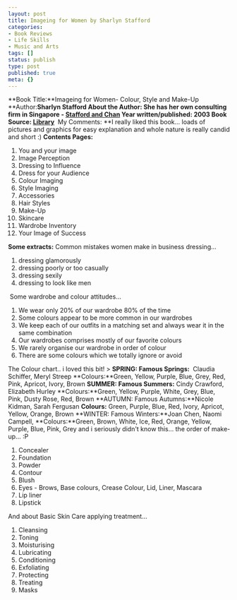 ```yaml
---
layout: post
title: Imageing for Women by Sharlyn Stafford
categories:
- Book Reviews
- Life Skills
- Music and Arts
tags: []
status: publish
type: post
published: true
meta: {}
---
```

**Book Title:**Imageing for Women- Colour, Style and Make-Up **Author:**Sharlyn Stafford **About the Author:** She has her own consulting firm in Singapore - [Stafford and Chan](http://staffordchantraining.com/) **Year written/published:** 2003 **Book Source:** [Library](http://vistaweb.nlb.gov.sg/cgi-bin/cw_cgi?fullRecord+3140+3002+12284515+1+0)**  My Comments: **I really liked this book... loads of pictures and graphics for easy explanation and whole nature is really candid and short :) **Contents Pages:**
1. You and your image
2. Image Perception
3. Dressing to Influence
4. Dress for your Audience
5. Colour Imaging
6. Style Imaging
7. Accessories
8. Hair Styles
9. Make-Up
10. Skincare
11. Wardrobe Inventory
12. Your Image of Success

**Some extracts:** Common mistakes women make in business dressing...
1. dressing glamorously
2. dressing poorly or too casually
3. dressing sexily
4. dressing to look like men

 Some wardrobe and colour attitudes...
1. We wear only 20% of our wardrobe 80% of the time
2. Some colours appear to be more common in our wardrobes
3. We keep each of our outfits in a matching set and always wear it in the same combination
4. Our wardrobes comprises mostly of our favorite colours
5. We rarely organise our wardrobe in order of colour
6. There are some colours which we totally ignore or avoid

The Colour chart.. i loved this bit! > **SPRING: Famous Springs:**  Claudia Schiffer, Meryl Streep **Colours:**Green, Yellow, Purple, Blue, Grey, Red, Pink, Apricot, Ivory, Brown **SUMMER: Famous Summers:** Cindy Crawford, Elizabeth Hurley **Colours:**Green, Yellow, Purple, White, Grey, Blue, Pink, Dusty Rose, Red, Brown **AUTUMN: Famous Autumns:**Nicole Kidman, Sarah Fergusan **Colours:** Green, Purple, Blue, Red, Ivory, Apricot, Yellow, Orange, Brown **WINTER: Famous Winters:**Joan Chen, Naomi Campell, **Colours:**Green, Brown, White, Ice, Red, Orange, Yellow, Purple, Blue, Pink, Grey
and i seriously didn't know this... the order of make-up... :P
1. Concealer
2. Foundation
3. Powder
4. Contour
5. Blush
6. Eyes - Brows, Base colours, Crease Colour, Lid, Liner, Mascara
7. Lip liner
8. Lipstick

And about Basic Skin Care applying treatment...
1. Cleansing
2. Toning
3. Moisturising
4. Lubricating
5. Conditioning
6. Exfoliating
7. Protecting
8. Treating
9. Masks
